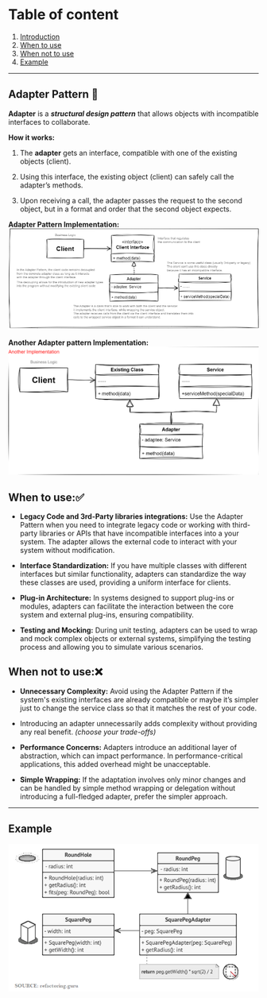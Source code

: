 # Table of content

1. [Introduction](#adapter-pattern)
2. [When to use](#when-to-use)
3. [When not to use](#when-not-to-use)
4. [Example](#when-not-to-use)

 --------

## Adapter Pattern 🧩

**Adapter** is a ***structural design pattern*** that allows objects with incompatible interfaces to collaborate.

**How it works:**
1. The **adapter** gets an interface, compatible with one of the existing objects (client).

2. Using this interface, the existing object (client) can safely call the adapter’s methods.

3. Upon receiving a call, the adapter passes the request to the second object, but in a format and order that the second object expects.


**Adapter Pattern Implementation:**
![Adapter Pattern Implementation](AdapterPattern.png)
  
 **Another Adapter pattern Implementation:**
![Adapter Pattern Implementation2](AdapterPattern_imp2.png)


## When to use:✅

-  **Legacy Code and 3rd-Party libraries integrations:** Use the Adapter Pattern when you need to integrate legacy code or working with third-party libraries or APIs that have incompatible interfaces into a your system. The adapter allows the external code to interact with your system without modification.

-  **Interface Standardization:** If you have multiple classes with different interfaces but similar functionality, adapters can standardize the way these classes are used, providing a uniform interface for clients.

-  **Plug-in Architecture:** In systems designed to support plug-ins or modules, adapters can facilitate the interaction between the core system and external plug-ins, ensuring compatibility.

-  **Testing and Mocking:** During unit testing, adapters can be used to wrap and mock complex objects or external systems, simplifying the testing process and allowing you to simulate various scenarios.

  

## When not to use:❌

-  **Unnecessary Complexity:** Avoid using the Adapter Pattern if the system's existing interfaces are already compatible or maybe it’s simpler just to change the service class so that it matches the rest of your code.

- Introducing an adapter unnecessarily adds complexity without providing any real benefit. *(choose your trade-offs)*

-  **Performance Concerns:** Adapters introduce an additional layer of abstraction, which can impact performance. In performance-critical applications, this added overhead might be unacceptable.

-  **Simple Wrapping:** If the adaptation involves only minor changes and can be handled by simple method wrapping or delegation without introducing a full-fledged adapter, prefer the simpler approach.

-----
## Example
![Adapter Pattern Example](example.png)
